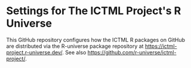 # Settings for The ICTML Project's R Universe

This GitHub repository configures how the ICTML R packages on GitHub
are distributed via the R-universe package repository at
https://ictml-project.r-universe.dev/. See also
https://github.com/r-universe/ictml-project/.
